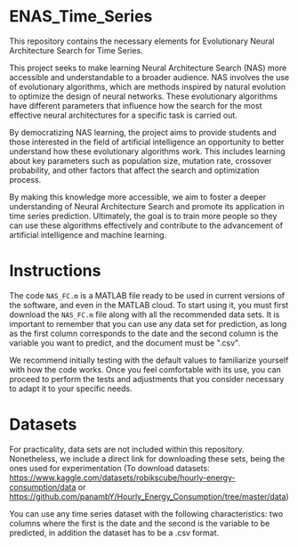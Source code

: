 # ENAS_Time_Series
This repository contains the necessary elements for  Evolutionary Neural Architecture Search for Time Series.


This project seeks to make learning Neural Architecture Search (NAS) more accessible and understandable to a broader audience. NAS involves the use of evolutionary algorithms, which are methods inspired by natural evolution to optimize the design of neural networks. These evolutionary algorithms have different parameters that influence how the search for the most effective neural architectures for a specific task is carried out.

By democratizing NAS learning, the project aims to provide students and those interested in the field of artificial intelligence an opportunity to better understand how these evolutionary algorithms work. This includes learning about key parameters such as population size, mutation rate, crossover probability, and other factors that affect the search and optimization process.

By making this knowledge more accessible, we aim to foster a deeper understanding of Neural Architecture Search and promote its application in time series prediction. Ultimately, the goal is to train more people so they can use these algorithms effectively and contribute to the advancement of artificial intelligence and machine learning.

# Instructions

The code `NAS_FC.m` is a MATLAB file ready to be used in current versions of the software, and even in the MATLAB cloud. To start using it, you must first download the `NAS_FC.m` file along with all the recommended data sets. It is important to remember that you can use any data set for prediction, as long as the first column corresponds to the date and the second column is the variable you want to predict, and the document must be ".csv".

We recommend initially testing with the default values ​​to familiarize yourself with how the code works. Once you feel comfortable with its use, you can proceed to perform the tests and adjustments that you consider necessary to adapt it to your specific needs.

# Datasets
For practicality, data sets are not included within this repository. Nonetheless, we include a direct link for downloading these sets, being the ones used for experimentation (To download datasets: https://www.kaggle.com/datasets/robikscube/hourly-energy-consumption/data or https://github.com/panambY/Hourly_Energy_Consumption/tree/master/data)


You can use any time series dataset with the following characteristics: two columns where the first is the date and the second is the variable to be predicted, in addition the dataset has to be a .csv format.

